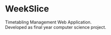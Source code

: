 # WeekSlice
Timetabling Management Web Application.<br />
Developed as final year computer science project.
